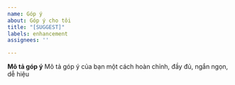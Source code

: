 ```yaml
---
name: Góp ý
about: Góp ý cho tôi
title: "[SUGGEST]"
labels: enhancement
assignees: ''

---
```


**Mô tả góp ý**
Mô tả góp ý của bạn một cách hoàn chỉnh, đầy đủ, ngắn ngọn, dễ hiệu
